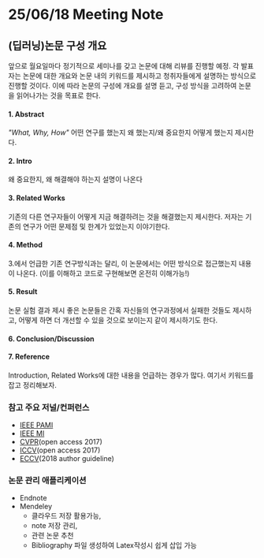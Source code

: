 
# 25/06/18 Meeting Note

## (딥러닝)논문 구성 개요

앞으로 월요일마다 정기적으로 세미나를 갖고 논문에 대해 리뷰를 진행할 예정.
각 발표자는 논문에 대한 개요와 논문 내의 키워드를 제시하고 청취자들에게 설명하는 방식으로 진행할 것이다.
이에 따라 논문의 구성에 개요를 설명 듣고, 구성 방식을 고려하여 논문을 읽어나가는 것을 목표로 한다.

#### 1. Abstract
*"What, Why, How"*
  어떤 연구를 했는지 
  왜 했는지/왜 중요한지
  어떻게 했는지 제시한다.
#### 2. Intro
  왜 중요한지, 왜 해결해야 하는지 설명이 나온다
 
#### 3. Related Works
  기존의 다른 연구자들이 어떻게 지금 해결하려는 것을 해결했는지 제시한다.
  저자는 기존의 연구가 어떤 문제점 및 한계가 있었는지 이야기한다.

#### 4. Method
  3.에서 언급한 기존 연구방식과는 달리, 이 논문에서는 어떤 방식으로 접근했는지 내용이 나온다.
  (이를 이해하고 코드로 구현해보면 온전히 이해가능!)
#### 5. Result
  논문 실험 결과 제시
  좋은 논문들은 간혹 자신들의 연구과정에서 실패한 것들도 제시하고, 어떻게 하면 더 개선할 수 있을 것으로 보이는지 같이 제시하기도 한다.
  
#### 6. Conclusion/Discussion

#### 7. Reference
  Introduction, Related Works에 대한 내용을 언급하는 경우가 많다.
  여기서 키워드를 잡고 정리해보자.
  
  
### 참고 주요 저널/컨퍼런스
- [IEEE PAMI](https://ieeexplore.ieee.org/xpl/aboutJournal.jsp?punumber=34)
- [IEEE MI](https://ieeexplore.ieee.org/xpl/aboutJournal.jsp?punumber=42)
- [CVPR](http://openaccess.thecvf.com/CVPR2017.py)(open access 2017)
- [ICCV](http://openaccess.thecvf.com/ICCV2017.py)(open access 2017)
- [ECCV](https://eccv2018.org/papersubmission/author-guidelines/)(2018 author guideline)

### 논문 관리 애플리케이션
- Endnote
- Mendeley 
  - 클라우드 저장 활용가능, 
  - note 저장 관리, 
  - 관련 논문 추천 
  - Bibliography 파일 생성하여 Latex작성시 쉽게 삽입 가능
  


